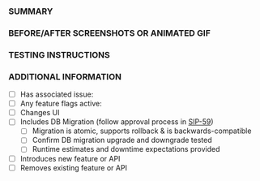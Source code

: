 ### SUMMARY
<!--- Describe the change below, including rationale and design decisions -->

### BEFORE/AFTER SCREENSHOTS OR ANIMATED GIF
<!--- Skip this if not applicable -->

### TESTING INSTRUCTIONS
<!--- Required! What steps can be taken to manually verify the changes? -->

### ADDITIONAL INFORMATION
<!--- Check any relevant boxes with "x" -->
<!--- HINT: Include "Fixes #nnn" if you are fixing an existing issue -->
- [ ] Has associated issue:
- [ ] Any feature flags active:
- [ ] Changes UI
- [ ] Includes DB Migration (follow approval process in [SIP-59](https://github.com/apache/superset/issues/13351))
  - [ ] Migration is atomic, supports rollback & is backwards-compatible
  - [ ] Confirm DB migration upgrade and downgrade tested
  - [ ] Runtime estimates and downtime expectations provided
- [ ] Introduces new feature or API
- [ ] Removes existing feature or API
